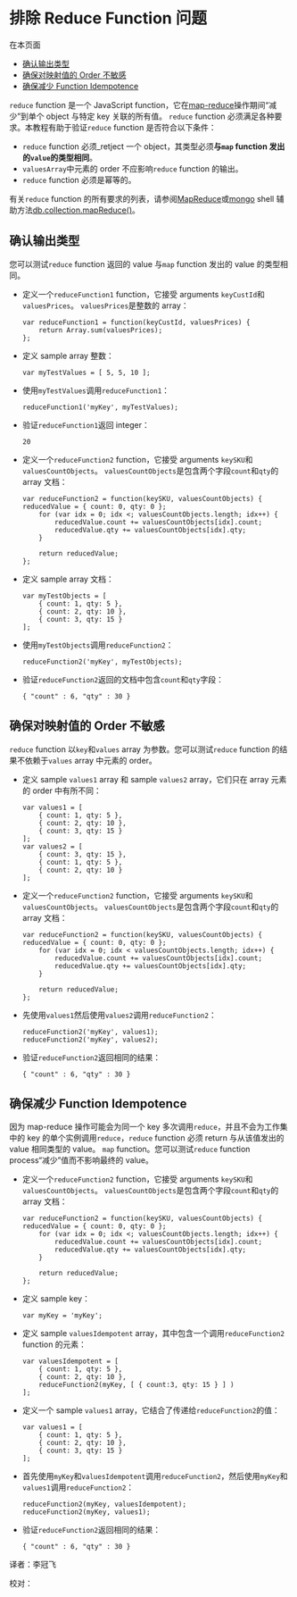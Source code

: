 # 排除 Reduce Function 问题

在本页面

* [确认输出类型](troubleshoot-the-reduce-function.md#confirm-output-type)
* [确保对映射值的 Order 不敏感](troubleshoot-the-reduce-function.md#ensure-insensitivity-to-the-order-of-mapped-values)
* [确保减少 Function Idempotence](troubleshoot-the-reduce-function.md#ensure-reduce-function-idempotence)

`reduce` function 是一个 JavaScript function，它在[map-reduce](troubleshoot-the-reduce-function.md)操作期间“减少”到单个 object 与特定 key 关联的所有值。 `reduce` function 必须满足各种要求。本教程有助于验证`reduce` function 是否符合以下条件：

* `reduce` function 必须\_retject 一个 object，其类型必须**与`map` function 发出的`value`的类型相同**。
* `valuesArray`中元素的 order 不应影响`reduce` function 的输出。
* `reduce` function 必须是幂等的。

有关`reduce` function 的所有要求的列表，请参阅[MapReduce](troubleshoot-the-reduce-function.md)或[mongo](troubleshoot-the-reduce-function.md) shell 辅助方法[db.collection.mapReduce\(\)](troubleshoot-the-reduce-function.md)。

## 确认输出类型

您可以测试`reduce` function 返回的 value 与`map` function 发出的 value 的类型相同。

* 定义一个`reduceFunction1` function，它接受 arguments `keyCustId`和`valuesPrices`。 `valuesPrices`是整数的 array：

  ```text
  var reduceFunction1 = function(keyCustId, valuesPrices) {
      return Array.sum(valuesPrices);
  };
  ```

* 定义 sample array 整数：

  ```text
  var myTestValues = [ 5, 5, 10 ];
  ```

* 使用`myTestValues`调用`reduceFunction1`：

  ```text
  reduceFunction1('myKey', myTestValues);
  ```

* 验证`reduceFunction1`返回 integer：

  ```text
  20
  ```

* 定义一个`reduceFunction2` function，它接受 arguments `keySKU`和`valuesCountObjects`。 `valuesCountObjects`是包含两个字段`count`和`qty`的 array 文档：

  ```text
  var reduceFunction2 = function(keySKU, valuesCountObjects) {
  reducedValue = { count: 0, qty: 0 };
      for (var idx = 0; idx <; valuesCountObjects.length; idx++) {
          reducedValue.count += valuesCountObjects[idx].count;
          reducedValue.qty += valuesCountObjects[idx].qty;
      }

      return reducedValue;
  };
  ```

* 定义 sample array 文档：

  ```text
  var myTestObjects = [
      { count: 1, qty: 5 },
      { count: 2, qty: 10 },
      { count: 3, qty: 15 }
  ];
  ```

* 使用`myTestObjects`调用`reduceFunction2`：

  ```text
  reduceFunction2('myKey', myTestObjects);
  ```

* 验证`reduceFunction2`返回的文档中包含`count`和`qty`字段：

  ```text
  { "count" : 6, "qty" : 30 }
  ```

## 确保对映射值的 Order 不敏感

`reduce` function 以`key`和`values` array 为参数。您可以测试`reduce` function 的结果不依赖于`values` array 中元素的 order。

* 定义 sample `values1` array 和 sample `values2` array，它们只在 array 元素的 order 中有所不同：

  ```text
  var values1 = [
      { count: 1, qty: 5 },
      { count: 2, qty: 10 },
      { count: 3, qty: 15 }
  ];
  var values2 = [
      { count: 3, qty: 15 },
      { count: 1, qty: 5 },
      { count: 2, qty: 10 }
  ];
  ```

* 定义一个`reduceFunction2` function，它接受 arguments `keySKU`和`valuesCountObjects`。 `valuesCountObjects`是包含两个字段`count`和`qty`的 array 文档：

  ```text
  var reduceFunction2 = function(keySKU, valuesCountObjects) {
  reducedValue = { count: 0, qty: 0 };
      for (var idx = 0; idx < valuesCountObjects.length; idx++) {
          reducedValue.count += valuesCountObjects[idx].count;
          reducedValue.qty += valuesCountObjects[idx].qty;
      }

      return reducedValue;
  };
  ```

* 先使用`values1`然后使用`values2`调用`reduceFunction2`：

  ```text
  reduceFunction2('myKey', values1);
  reduceFunction2('myKey', values2);
  ```

* 验证`reduceFunction2`返回相同的结果：

  ```text
  { "count" : 6, "qty" : 30 }
  ```

## 确保减少 Function Idempotence

因为 map-reduce 操作可能会为同一个 key 多次调用`reduce`，并且不会为工作集中的 key 的单个实例调用`reduce`，`reduce` function 必须 return 与从该值发出的 value 相同类型的 value。 `map` function。您可以测试`reduce` function process“减少”值而不影响最终的 value。

* 定义一个`reduceFunction2` function，它接受 arguments `keySKU`和`valuesCountObjects`。 `valuesCountObjects`是包含两个字段`count`和`qty`的 array 文档：

  ```text
  var reduceFunction2 = function(keySKU, valuesCountObjects) {
  reducedValue = { count: 0, qty: 0 };
      for (var idx = 0; idx <; valuesCountObjects.length; idx++) {
          reducedValue.count += valuesCountObjects[idx].count;
          reducedValue.qty += valuesCountObjects[idx].qty;
      }

      return reducedValue;
  };
  ```

* 定义 sample key：

  ```text
  var myKey = 'myKey';
  ```

* 定义 sample `valuesIdempotent` array，其中包含一个调用`reduceFunction2` function 的元素：

  ```text
  var valuesIdempotent = [
      { count: 1, qty: 5 },
      { count: 2, qty: 10 },
      reduceFunction2(myKey, [ { count:3, qty: 15 } ] )
  ];
  ```

* 定义一个 sample `values1` array，它结合了传递给`reduceFunction2`的值：

  ```text
  var values1 = [
      { count: 1, qty: 5 },
      { count: 2, qty: 10 },
      { count: 3, qty: 15 }
  ];
  ```

* 首先使用`myKey`和`valuesIdempotent`调用`reduceFunction2`，然后使用`myKey`和`values1`调用`reduceFunction2`：

  ```text
  reduceFunction2(myKey, valuesIdempotent);
  reduceFunction2(myKey, values1);
  ```

* 验证`reduceFunction2`返回相同的结果：

  ```text
  { "count" : 6, "qty" : 30 }
  ```

译者：李冠飞

校对：


